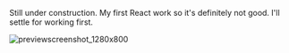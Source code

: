 Still under construction. My first React work so it's definitely not good. I'll settle for working first. 

![previewscreenshot_1280x800](https://user-images.githubusercontent.com/50127921/204089718-22a228cd-e832-4ac7-9dbd-aa125760b9d2.png)
